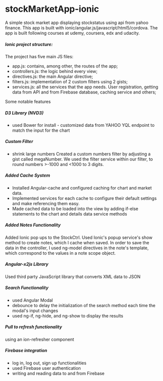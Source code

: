 # stockMarketApp-ionic

A simple stock market app displaying stockstatus using api from yahoo finance. This app is built with ionic/angular.js/javascript/html5/cordova.
The app is built following courses at udemy, coursera, edx and udacity.

  ##### Ionic project structure:
  The project has five main JS files:
  - app.js: contains, among other, the routes of the app;
- controllers.js: the logic behind every view;
- directives.js: the main Angular directive;
- filters.js: implementation of 2 custom filters using 2 gists;
- services.js: all the services that the app needs. User registration,
  getting data from API and from Firebase database, caching service and others;

Some notable features
##### D3 Library (NVD3)
- used Bower for install
                 - customized data from YAHOO YQL endpoint to match the input for the chart

##### Custom Filter
- shrink large numbers
Created a custom numbers filter by adjusting a gist called megaNumber. We used the filter service within our filter, to round numbers >-1000 and <1000 to 3 digits.

##### Added Cache System
- Installed Angular-cache and configured caching for chart and market data.
- Implemented services for each cache to configure their default settings and make referencing them easy.
- Made cached data to be loaded into the view by adding if-else statements to the chart and details data service methods

##### Added Notes Functionality
Added Ionic pop ups to the StockCtrl. Used Ionic's popup service's show method to create notes, which I cache when saved. In order to save the data in the controller, I used ng-model directives in the note's template, which correspond to the values in a note scope object.

##### Angular-x2js Library
Used third party JavaScript library that converts XML data to JSON

##### Search Functionality
- used Angular Modal
- debounce to delay the initialization of the search method each time the modal's input changes
- used ng-if, ng-hide, and ng-show to display the results

##### Pull to refresh functionality
using an ion-refresher component

##### Firebase integration
- log in, log out, sign up functionalities
- used Firebase user authentication
- writing and reading data to and from Firebase
